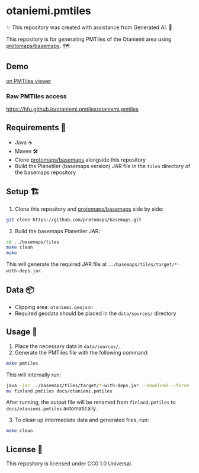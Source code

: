 # otaniemi.pmtiles

✨ This repository was created with assistance from Generated AI. 🤖

This repository is for generating PMTiles of the Otaniemi area using [protomaps/basemaps](https://github.com/protomaps/basemaps). 🗺️

## Demo
[on PMTiles viewer](https://pmtiles.io/#map=13.64/60.1854/24.82935&url=https%3A%2F%2Fhfu.github.io%2Fotaniemi.pmtiles%2Fotaniemi.pmtiles)

### Raw PMTiles access
https://hfu.github.io/otaniemi.pmtiles/otaniemi.pmtiles

## Requirements 🚀

- Java ☕
- Maven 🛠️
- Clone [protomaps/basemaps](https://github.com/protomaps/basemaps) alongside this repository
- Build the Planetiler (basemaps version) JAR file in the `tiles` directory of the basemaps repository

## Setup 🏗️

1. Clone this repository and [protomaps/basemaps](https://github.com/protomaps/basemaps) side by side:

```sh
git clone https://github.com/protomaps/basemaps.git
```

2. Build the basemaps Planetiler JAR:

```sh
cd ../basemaps/tiles
make clean
make
```

This will generate the required JAR file at `../basemaps/tiles/target/*-with-deps.jar`.

## Data 📦

- Clipping area: `otaniemi.geojson`
- Required geodata should be placed in the `data/sources/` directory

## Usage 📝

1. Place the necessary data in `data/sources/`.
2. Generate the PMTiles file with the following command:

```sh
make pmtiles
```

This will internally run:

```sh
java -jar ../basemaps/tiles/target/*-with-deps.jar --download --force --area=finland --clip=otaniemi.geojson
mv finland.pmtiles docs/otaniemi.pmtiles
```

After running, the output file will be renamed from `finland.pmtiles` to `docs/otaniemi.pmtiles` automatically.

3. To clean up intermediate data and generated files, run:

```sh
make clean
```

## License 📄

This repository is licensed under CC0 1.0 Universal.
